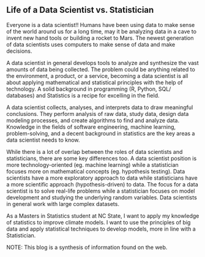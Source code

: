 ## Life of a Data Scientist vs. Statistician
Everyone is a data scientist!! Humans have been using data to make sense of the world around us for a long time, may it be analyzing data in a cave to invent new hand tools or building a rocket to Mars. The newest generation of data scientists uses computers to make sense of data and make decisions.

A data scientist in general develops tools to analyze and synthesize the vast amounts of data being collected. The problem could be anything related to the environment, a product, or a service, becoming a data scientist is all about applying mathematical and statistical principles with the help of technology. A solid background in programming (R, Python, SQL/ databases) and Statistics is a recipe for excelling in the field.

A data scientist collects, analyses, and interprets data to draw meaningful conclusions. They perform analysis of raw data, study data, design data modeling processes, and create algorithms to find and analyze data. Knowledge in the fields of software engineering, machine learning, problem-solving, and a decent background in statistics are the key areas a data scientist needs to know.


While there is a lot of overlap between the roles of data scientists and statisticians, there are some key differences too. A data scientist position is more technology-oriented (eg. machine learning) while a statistician focuses more on mathematical concepts (eg. hypothesis testing). Data scientists have a more exploratory approach to data while statisticians have a more scientific approach (hypothesis-driven) to data. The focus for a data scientist is to solve real-life problems while a statistician focuses on model development and studying the underlying random variables. Data scientists in general work with large complex datasets.


As a Masters in Statistics student at NC State, I want to apply my knowledge of statistics to improve climate models. I want to use the principles of big data and apply statistical techniques to develop models, more in line with a Statistician. 

NOTE: This blog is a synthesis of information found on the web. 
